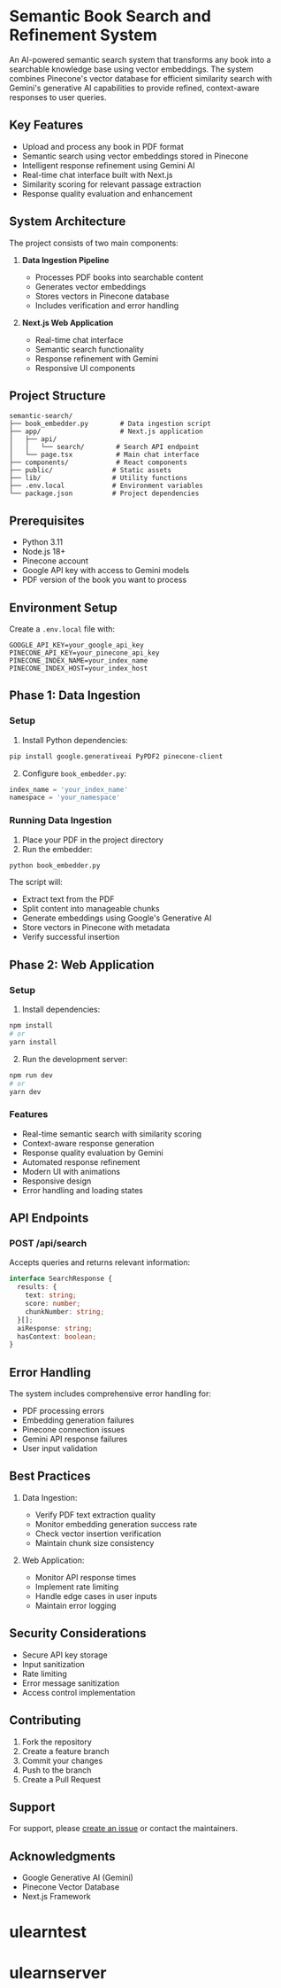 # Semantic Book Search and Refinement System

An AI-powered semantic search system that transforms any book into a searchable knowledge base using vector embeddings. The system combines Pinecone's vector database for efficient similarity search with Gemini's generative AI capabilities to provide refined, context-aware responses to user queries.

## Key Features

- Upload and process any book in PDF format
- Semantic search using vector embeddings stored in Pinecone
- Intelligent response refinement using Gemini AI
- Real-time chat interface built with Next.js
- Similarity scoring for relevant passage extraction
- Response quality evaluation and enhancement

## System Architecture

The project consists of two main components:

1. **Data Ingestion Pipeline**
   - Processes PDF books into searchable content
   - Generates vector embeddings
   - Stores vectors in Pinecone database
   - Includes verification and error handling

2. **Next.js Web Application**
   - Real-time chat interface
   - Semantic search functionality
   - Response refinement with Gemini
   - Responsive UI components

## Project Structure

```
semantic-search/
├── book_embedder.py        # Data ingestion script
├── app/                    # Next.js application
│   ├── api/
│   │   └── search/        # Search API endpoint
│   └── page.tsx           # Main chat interface
├── components/            # React components
├── public/               # Static assets
├── lib/                  # Utility functions
├── .env.local            # Environment variables
└── package.json          # Project dependencies
```

## Prerequisites

- Python 3.11
- Node.js 18+
- Pinecone account
- Google API key with access to Gemini models
- PDF version of the book you want to process

## Environment Setup

Create a `.env.local` file with:
```env
GOOGLE_API_KEY=your_google_api_key
PINECONE_API_KEY=your_pinecone_api_key
PINECONE_INDEX_NAME=your_index_name
PINECONE_INDEX_HOST=your_index_host
```

## Phase 1: Data Ingestion

### Setup

1. Install Python dependencies:
```bash
pip install google.generativeai PyPDF2 pinecone-client
```

2. Configure `book_embedder.py`:
```python
index_name = 'your_index_name'
namespace = 'your_namespace'
```

### Running Data Ingestion

1. Place your PDF in the project directory
2. Run the embedder:
```bash
python book_embedder.py
```

The script will:
- Extract text from the PDF
- Split content into manageable chunks
- Generate embeddings using Google's Generative AI
- Store vectors in Pinecone with metadata
- Verify successful insertion

## Phase 2: Web Application

### Setup

1. Install dependencies:
```bash
npm install
# or
yarn install
```

2. Run the development server:
```bash
npm run dev
# or
yarn dev
```

### Features

- Real-time semantic search with similarity scoring
- Context-aware response generation
- Response quality evaluation by Gemini
- Automated response refinement
- Modern UI with animations
- Responsive design
- Error handling and loading states

## API Endpoints

### POST /api/search
Accepts queries and returns relevant information:
```typescript
interface SearchResponse {
  results: {
    text: string;
    score: number;
    chunkNumber: string;
  }[];
  aiResponse: string;
  hasContext: boolean;
}
```

## Error Handling

The system includes comprehensive error handling for:
- PDF processing errors
- Embedding generation failures
- Pinecone connection issues
- Gemini API response failures
- User input validation

## Best Practices

1. Data Ingestion:
   - Verify PDF text extraction quality
   - Monitor embedding generation success rate
   - Check vector insertion verification
   - Maintain chunk size consistency

2. Web Application:
   - Monitor API response times
   - Implement rate limiting
   - Handle edge cases in user inputs
   - Maintain error logging

## Security Considerations

- Secure API key storage
- Input sanitization
- Rate limiting
- Error message sanitization
- Access control implementation

## Contributing

1. Fork the repository
2. Create a feature branch
3. Commit your changes
4. Push to the branch
5. Create a Pull Request


## Support

For support, please [create an issue](your-repo-issues-url) or contact the maintainers.

## Acknowledgments

- Google Generative AI (Gemini)
- Pinecone Vector Database
- Next.js Framework
# ulearntest
# ulearnserver
